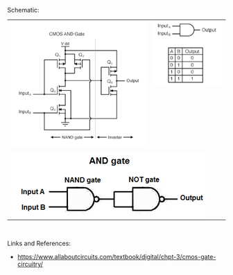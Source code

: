 
Schematic:

<table>
<tr>
<td valign="top">
    <img src="extras/and3.png" width="600px" />
</td>
<td valign="top">
    <img src="extras/and2.png" width="300px" />
</td>
</tr>
<tr>
<td colspan="2" valign="top">
    <img src="extras/and1.png" width="" />
</td>
</tr>
</table>

<br>

Links and References:

- https://www.allaboutcircuits.com/textbook/digital/chpt-3/cmos-gate-circuitry/


